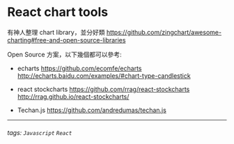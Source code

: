 React chart tools
===
有神人整理 chart library，並分好類
https://github.com/zingchart/awesome-charting#free-and-open-source-libraries

Open Source 方案，以下幾個都可以參考:
* echarts
https://github.com/ecomfe/echarts
http://echarts.baidu.com/examples/#chart-type-candlestick

* react stockcharts
https://github.com/rrag/react-stockcharts
http://rrag.github.io/react-stockcharts/

* Techan.js
https://github.com/andredumas/techan.js

---

###### tags: `Javascript` `React`